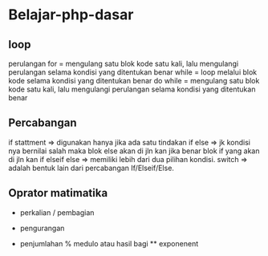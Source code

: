 ﻿# Belajar-php-dasar
loop
----
perulangan
for = mengulang satu blok kode satu kali, lalu mengulangi perulangan selama kondisi yang ditentukan benar
while = loop melalui blok kode selama kondisi yang ditentukan benar
do while = mengulang satu blok kode satu kali, lalu mengulangi perulangan selama kondisi yang ditentukan benar

Percabangan
-----------
if stattment => digunakan hanya jika ada satu tindakan
if else =>  jk kondisi nya bernilai salah maka blok else akan di jln kan jika benar blok if yang akan di jln kan
if elseif else => memiliki lebih dari dua pilihan kondisi.
switch => adalah bentuk lain dari percabangan If/Elseif/Else.

Oprator matimatika
------------------
* perkalian
/ pembagian
- pengurangan
+ penjumlahan
% medulo atau hasil bagi
** exponenent
